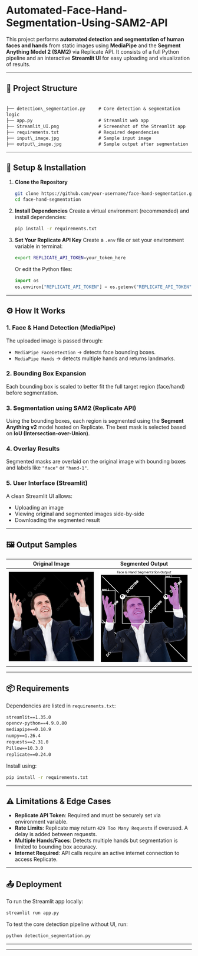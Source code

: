 # Automated-Face-Hand-Segmentation-Using-SAM2-API

This project performs **automated detection and segmentation of human faces and hands** from static images using **MediaPipe** and the **Segment Anything Model 2 (SAM2)** via Replicate API. It consists of a full Python pipeline and an interactive **Streamlit UI** for easy uploading and visualization of results.

---

## 📁 Project Structure

```

├── detection\_segmentation.py     # Core detection & segmentation logic
├── app.py                         # Streamlit web app
├── Streamlit_UI.png               # Screenshot of the Streamlit app
├── requirements.txt               # Required dependencies
├── input\_image.jpg               # Sample input image
├── output\_image.jpg              # Sample output after segmentation

````


---


## 🚀 Setup & Installation

1. **Clone the Repository**
   ```bash
   git clone https://github.com/your-username/face-hand-segmentation.git
   cd face-hand-segmentation
    ````

2. **Install Dependencies**
   Create a virtual environment (recommended) and install dependencies:

   ```bash
   pip install -r requirements.txt
   ```

3. **Set Your Replicate API Key**
   Create a `.env` file or set your environment variable in terminal:

   ```bash
   export REPLICATE_API_TOKEN=your_token_here
   ```

   Or edit the Python files:

   ```python
   import os
   os.environ["REPLICATE_API_TOKEN"] = os.getenv("REPLICATE_API_TOKEN")
   ```

---

## ⚙️ How It Works

### 1. **Face & Hand Detection (MediaPipe)**

The uploaded image is passed through:

* `MediaPipe FaceDetection` → detects face bounding boxes.
* `MediaPipe Hands` → detects multiple hands and returns landmarks.

### 2. **Bounding Box Expansion**

Each bounding box is scaled to better fit the full target region (face/hand) before segmentation.

### 3. **Segmentation using SAM2 (Replicate API)**

Using the bounding boxes, each region is segmented using the **Segment Anything v2** model hosted on Replicate. The best mask is selected based on **IoU (Intersection-over-Union)**.

### 4. **Overlay Results**

Segmented masks are overlaid on the original image with bounding boxes and labels like `"face"` or `"hand-1"`.

### 5. **User Interface (Streamlit)**

A clean Streamlit UI allows:

* Uploading an image
* Viewing original and segmented images side-by-side
* Downloading the segmented result

---

## 🖼 Output Samples

| Original Image              | Segmented Output              |
| --------------------------- | ----------------------------- |
| ![Input](./input_image.jpg) | ![Output](./output_image.png) |

---

## 📦 Requirements

Dependencies are listed in `requirements.txt`:

```txt
streamlit==1.35.0
opencv-python==4.9.0.80
mediapipe==0.10.9
numpy==1.26.4
requests==2.31.0
Pillow==10.3.0
replicate==0.24.0
```

Install using:

```bash
pip install -r requirements.txt
```

---

## ⚠️ Limitations & Edge Cases

* **Replicate API Token**: Required and must be securely set via environment variable.
* **Rate Limits**: Replicate may return `429 Too Many Requests` if overused. A delay is added between requests.
* **Multiple Hands/Faces**: Detects multiple hands but segmentation is limited to bounding box accuracy.
* **Internet Required**: API calls require an active internet connection to access Replicate.

---

## 📤 Deployment

To run the Streamlit app locally:

```bash
streamlit run app.py
```

To test the core detection pipeline without UI, run:

```bash
python detection_segmentation.py
```

---


---






